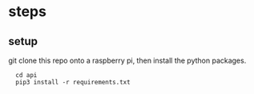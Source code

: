 # steps

## setup

git clone this repo onto a raspberry pi, then install the python packages.
```shell script
  cd api
  pip3 install -r requirements.txt
```
